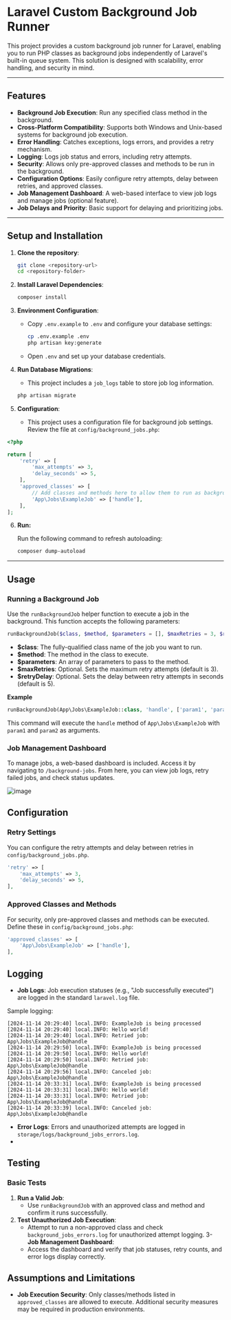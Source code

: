 # Laravel Custom Background Job Runner

This project provides a custom background job runner for Laravel, enabling you to run PHP classes as background jobs independently of Laravel's built-in queue system. This solution is designed with scalability, error handling, and security in mind.

---

## Features

- **Background Job Execution**: Run any specified class method in the background.
- **Cross-Platform Compatibility**: Supports both Windows and Unix-based systems for background job execution.
- **Error Handling**: Catches exceptions, logs errors, and provides a retry mechanism.
- **Logging**: Logs job status and errors, including retry attempts.
- **Security**: Allows only pre-approved classes and methods to be run in the background.
- **Configuration Options**: Easily configure retry attempts, delay between retries, and approved classes.
- **Job Management Dashboard**: A web-based interface to view job logs and manage jobs (optional feature).
- **Job Delays and Priority**: Basic support for delaying and prioritizing jobs.

---

## Setup and Installation

1. **Clone the repository**:
   
   ```bash
   git clone <repository-url>
   cd <repository-folder>
   ```

2. **Install Laravel Dependencies**:
   
   ```bash
   composer install
   ```

3. **Environment Configuration**:
   
   - Copy `.env.example` to `.env` and configure your database settings:
     
     ```bash
     cp .env.example .env
     php artisan key:generate
     ```
   * Open `.env` and set up your database credentials.

4. **Run Database Migrations**:
   
   - This project includes a `job_logs` table to store job log information.
   
   ```bash
   php artisan migrate
   ```

5. **Configuration**:
   
   - This project uses a configuration file for background job settings. Review the file at `config/background_jobs.php`:

```php
<?php

return [
    'retry' => [
        'max_attempts' => 3,
        'delay_seconds' => 5,
    ],
    'approved_classes' => [
        // Add classes and methods here to allow them to run as background jobs
        'App\Jobs\ExampleJob' => ['handle'],
    ],
];
```

6. **Run:**
   
   Run the following command to refresh autoloading:
   
   ```bash
   composer dump-autoload
   ```

---

## Usage

### Running a Background Job

Use the `runBackgroundJob` helper function to execute a job in the background. This function accepts the following parameters:

```php
runBackgroundJob($class, $method, $parameters = [], $maxRetries = 3, $retryDelay = 5);
```

- **$class**: The fully-qualified class name of the job you want to run.
- **$method**: The method in the class to execute.
- **$parameters**: An array of parameters to pass to the method.
- **$maxRetries**: Optional. Sets the maximum retry attempts (default is 3).
- **$retryDelay**: Optional. Sets the delay between retry attempts in seconds (default is 5).

**Example**

```php
runBackgroundJob(App\Jobs\ExampleJob::class, 'handle', ['param1', 'param2']);
```

This command will execute the `handle` method of `App\Jobs\ExampleJob` with `param1` and `param2` as arguments.

### Job Management Dashboard

To manage jobs, a web-based dashboard is included. Access it by navigating to `/background-jobs`. From here, you can view job logs, retry failed jobs, and check status updates.

![image](https://github.com/user-attachments/assets/dd7c1795-a050-43cd-ada3-e8edfc7ddc2a)


## Configuration

### Retry Settings

You can configure the retry attempts and delay between retries in `config/background_jobs.php`.

```php
'retry' => [
    'max_attempts' => 3,
    'delay_seconds' => 5,
],
```

### Approved Classes and Methods

For security, only pre-approved classes and methods can be executed. Define these in `config/background_jobs.php`:

```php
'approved_classes' => [
    'App\Jobs\ExampleJob' => ['handle'],
],
```

## Logging

- **Job Logs**: Job execution statuses (e.g., "Job successfully executed") are logged in the standard `laravel.log` file.

Sample logging:

```shell
[2024-11-14 20:29:40] local.INFO: ExampleJob is being processed  
[2024-11-14 20:29:40] local.INFO: Hello world!  
[2024-11-14 20:29:40] local.INFO: Retried job: App\Jobs\ExampleJob@handle  
[2024-11-14 20:29:50] local.INFO: ExampleJob is being processed  
[2024-11-14 20:29:50] local.INFO: Hello world!  
[2024-11-14 20:29:50] local.INFO: Retried job: App\Jobs\ExampleJob@handle  
[2024-11-14 20:29:56] local.INFO: Canceled job: App\Jobs\ExampleJob@handle  
[2024-11-14 20:33:31] local.INFO: ExampleJob is being processed  
[2024-11-14 20:33:31] local.INFO: Hello world!  
[2024-11-14 20:33:31] local.INFO: Retried job: App\Jobs\ExampleJob@handle  
[2024-11-14 20:33:39] local.INFO: Canceled job: App\Jobs\ExampleJob@handle  
```

- **Error Logs**: Errors and unauthorized attempts are logged in `storage/logs/background_jobs_errors.log`.
- 

## Testing

### Basic Tests

1. **Run a Valid Job**:
   - Use `runBackgroundJob` with an approved class and method and confirm it runs successfully.
2. **Test Unauthorized Job Execution**:
   - Attempt to run a non-approved class and check `background_jobs_errors.log` for unauthorized attempt logging.
3- **Job Management Dashboard**:
   - Access the dashboard and verify that job statuses, retry counts, and error logs display correctly.

## Assumptions and Limitations

- **Job Execution Security**: Only classes/methods listed in `approved_classes` are allowed to execute. Additional security measures may be required in production environments.
